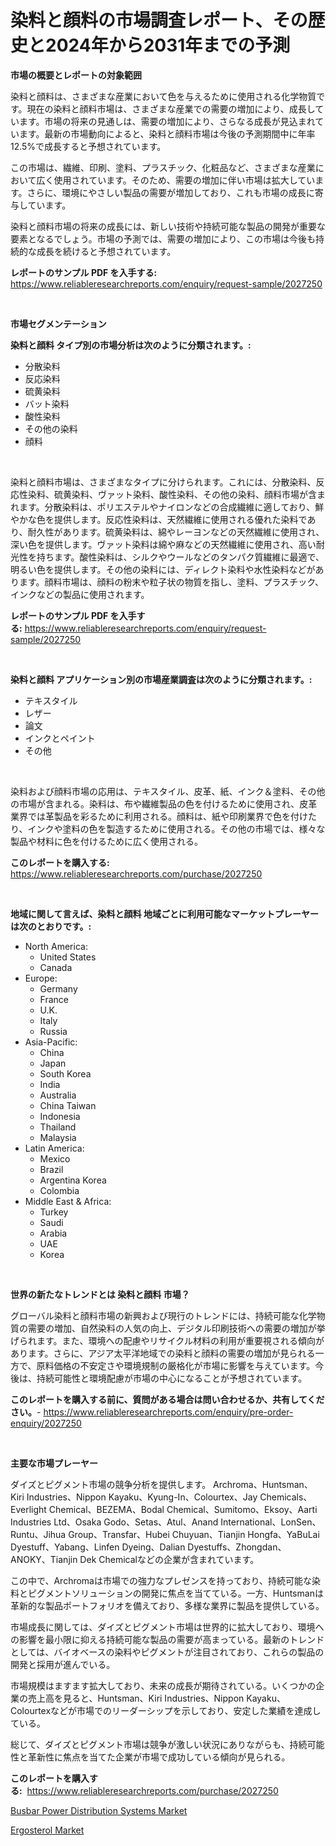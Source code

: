 <p><h1>染料と顔料の市場調査レポート、その歴史と2024年から2031年までの予測</h1></p><p><strong>市場の概要とレポートの対象範囲</strong></p>
<p><p>染料と顔料は、さまざまな産業において色を与えるために使用される化学物質です。現在の染料と顔料市場は、さまざまな産業での需要の増加により、成長しています。市場の将来の見通しは、需要の増加により、さらなる成長が見込まれています。最新の市場動向によると、染料と顔料市場は今後の予測期間中に年率12.5%で成長すると予想されています。</p><p>この市場は、繊維、印刷、塗料、プラスチック、化粧品など、さまざまな産業において広く使用されています。そのため、需要の増加に伴い市場は拡大しています。さらに、環境にやさしい製品の需要が増加しており、これも市場の成長に寄与しています。</p><p>染料と顔料市場の将来の成長には、新しい技術や持続可能な製品の開発が重要な要素となるでしょう。市場の予測では、需要の増加により、この市場は今後も持続的な成長を続けると予想されています。</p></p>
<p><strong>レポートのサンプル PDF を入手する:</strong> <a href="https://www.reliableresearchreports.com/enquiry/request-sample/2027250">https://www.reliableresearchreports.com/enquiry/request-sample/2027250</a></p>
<p>&nbsp;</p>
<p><strong>市場セグメンテーション</strong></p>
<p><strong>染料と顔料 タイプ別の市場分析は次のように分類されます。:</strong></p>
<p><ul><li>分散染料</li><li>反応染料</li><li>硫黄染料</li><li>バット染料</li><li>酸性染料</li><li>その他の染料</li><li>顔料</li></ul></p>
<p>&nbsp;</p>
<p><p>染料と顔料市場は、さまざまなタイプに分けられます。これには、分散染料、反応性染料、硫黄染料、ヴァット染料、酸性染料、その他の染料、顔料市場が含まれます。分散染料は、ポリエステルやナイロンなどの合成繊維に適しており、鮮やかな色を提供します。反応性染料は、天然繊維に使用される優れた染料であり、耐久性があります。硫黄染料は、綿やレーヨンなどの天然繊維に使用され、深い色を提供します。ヴァット染料は綿や麻などの天然繊維に使用され、高い耐光性を持ちます。酸性染料は、シルクやウールなどのタンパク質繊維に最適で、明るい色を提供します。その他の染料には、ディレクト染料や水性染料などがあります。顔料市場は、顔料の粉末や粒子状の物質を指し、塗料、プラスチック、インクなどの製品に使用されます。</p></p>
<p><strong>レポートのサンプル PDF を入手する:</strong>&nbsp;<a href="https://www.reliableresearchreports.com/enquiry/request-sample/2027250">https://www.reliableresearchreports.com/enquiry/request-sample/2027250</a></p>
<p>&nbsp;</p>
<p><strong> 染料と顔料 アプリケーション別の市場産業調査は次のように分類されます。:</strong></p>
<p><ul><li>テキスタイル</li><li>レザー</li><li>論文</li><li>インクとペイント</li><li>その他</li></ul></p>
<p>&nbsp;</p>
<p><p>染料および顔料市場の応用は、テキスタイル、皮革、紙、インク＆塗料、その他の市場が含まれる。染料は、布や繊維製品の色を付けるために使用され、皮革業界では革製品を彩るために利用される。顔料は、紙や印刷業界で色を付けたり、インクや塗料の色を製造するために使用される。その他の市場では、様々な製品や材料に色を付けるために広く使用される。</p></p>
<p><strong>このレポートを購入する:</strong>&nbsp; <a href="https://www.reliableresearchreports.com/purchase/2027250">https://www.reliableresearchreports.com/purchase/2027250</a></p>
<p>&nbsp;</p>
<p><strong>地域に関して言えば、染料と顔料 地域ごとに利用可能なマーケットプレーヤーは次のとおりです。:</strong></p>
<p><ul>
    <li>
        North America:
        <ul>
            <li>United States</li>
            <li>Canada</li>
        </ul>
    </li>
    <li>
        Europe:
        <ul>
            <li>Germany</li>
            <li>France</li>
            <li>U.K.</li>
            <li>Italy</li>
            <li>Russia</li>
        </ul>
    </li>
    <li>
        Asia-Pacific:
        <ul>
            <li>China</li>
            <li>Japan</li>
            <li>South Korea</li>
            <li>India</li>
            <li>Australia</li>
            <li>China Taiwan</li>
            <li>Indonesia</li>
            <li>Thailand</li>
            <li>Malaysia</li>
        </ul>
    </li>
    <li>
        Latin America:
        <ul>
            <li>Mexico</li>
            <li>Brazil</li>
            <li>Argentina Korea</li>
            <li>Colombia</li>
        </ul>
    </li>
    <li>
        Middle East & Africa:
        <ul>
            <li>Turkey</li>
            <li>Saudi</li>
            <li>Arabia</li>
            <li>UAE</li>
            <li>Korea</li>
        </ul>
    </li>
    </ul></p>
<p>&nbsp;</p>
<p><strong>世界の新たなトレンドとは 染料と顔料 市場？</strong></p>
<p><p>グローバル染料と顔料市場の新興および現行のトレンドには、持続可能な化学物質の需要の増加、自然染料の人気の向上、デジタル印刷技術への需要の増加が挙げられます。また、環境への配慮やリサイクル材料の利用が重要視される傾向があります。さらに、アジア太平洋地域での染料と顔料の需要の増加が見られる一方で、原料価格の不安定さや環境規制の厳格化が市場に影響を与えています。今後は、持続可能性と環境配慮が市場の中心になることが予想されています。</p></p>
<p><strong>このレポートを購入する前に、質問がある場合は問い合わせるか、共有してください。</strong>- <a href="https://www.reliableresearchreports.com/enquiry/pre-order-enquiry/2027250">https://www.reliableresearchreports.com/enquiry/pre-order-enquiry/2027250</a></p>
<p>&nbsp;</p>
<p><strong>主要な市場プレーヤー</strong></p>
<p><p>ダイズとピグメント市場の競争分析を提供します。 Archroma、Huntsman、Kiri Industries、Nippon Kayaku、Kyung-In、Colourtex、Jay Chemicals、Everlight Chemical、BEZEMA、Bodal Chemical、Sumitomo、Eksoy、Aarti Industries Ltd、Osaka Godo、Setas、Atul、Anand International、LonSen、Runtu、Jihua Group、Transfar、Hubei Chuyuan、Tianjin Hongfa、YaBuLai Dyestuff、Yabang、Linfen Dyeing、Dalian Dyestuffs、Zhongdan、ANOKY、Tianjin Dek Chemicalなどの企業が含まれています。</p><p>この中で、Archromaは市場での強力なプレゼンスを持っており、持続可能な染料とピグメントソリューションの開発に焦点を当てている。一方、Huntsmanは革新的な製品ポートフォリオを備えており、多様な業界に製品を提供している。</p><p>市場成長に関しては、ダイズとピグメント市場は世界的に拡大しており、環境への影響を最小限に抑える持続可能な製品の需要が高まっている。最新のトレンドとしては、バイオベースの染料やピグメントが注目されており、これらの製品の開発と採用が進んでいる。</p><p>市場規模はますます拡大しており、未来の成長が期待されている。いくつかの企業の売上高を見ると、Huntsman、Kiri Industries、Nippon Kayaku、Colourtexなどが市場でのリーダーシップを示しており、安定した業績を達成している。</p><p>総じて、ダイズとピグメント市場は競争が激しい状況にありながらも、持続可能性と革新性に焦点を当てた企業が市場で成功している傾向が見られる。</p></p>
<p><strong>このレポートを購入する:</strong>&nbsp;&nbsp;<a href="https://www.reliableresearchreports.com/purchase/2027250">https://www.reliableresearchreports.com/purchase/2027250</a></p>
<p><p><a href="https://github.com/kathiaseamanalvaradovlprc2h/Market-Research-Report-List-1/blob/main/busbar-power-distribution-systems-market.md">Busbar Power Distribution Systems Market</a></p><p><a href="https://zircon-bluebell-299.notion.site/Ergosterol-Market-Research-Report-Reveals-The-Latest-Trends-And-Opportunities-of-this-Market-for-Per-65e2f6ab79f54448b0c0164a9e0190e5">Ergosterol Market</a></p></p>